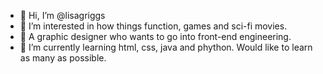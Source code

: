 - 👋 Hi, I’m @lisagriggs
- 👀 I’m interested in how things function, games and sci-fi movies.
- 🤞 A graphic designer who wants to go into front-end engineering.
- 🌱 I’m currently learning html, css, java and phython. Would like to learn as many as possible. 

<br>

<!---
lisagriggs/lisagriggs is a ✨ special ✨ repository because its `README.md` (this file) appears on your GitHub profile.
You can click the Preview link to take a look at your changes.
--->
